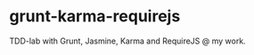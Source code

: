 grunt-karma-requirejs
=====================

TDD-lab with Grunt, Jasmine, Karma and RequireJS @ my work.
